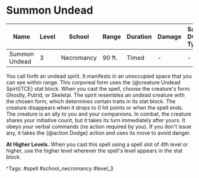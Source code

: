 # Summon Undead

| Name | Level | School | Range | Duration | Damage | Save DC & Type |
|------|-------|--------|-------|----------|--------|----------------|
| Summon Undead | 3 | Necromancy | 90 ft. | Timed | - | - |

You call forth an undead spirit. It manifests in an unoccupied space that you can see within range. This corporeal form uses the {@creature Undead Spirit|TCE} stat block. When you cast the spell, choose the creature's form: Ghostly, Putrid, or Skeletal. The spirit resembles an undead creature with the chosen form, which determines certain traits in its stat block. The creature disappears when it drops to 0 hit points or when the spell ends. The creature is an ally to you and your companions. In combat, the creature shares your initiative count, but it takes its turn immediately after yours. It obeys your verbal commands (no action required by you). If you don't issue any, it takes the {@action Dodge} action and uses its move to avoid danger.

**At Higher Levels.** When you cast this spell using a spell slot of 4th level or higher, use the higher level wherever the spell's level appears in the stat block.

^Tags: #spell #school_necromancy #level_3
